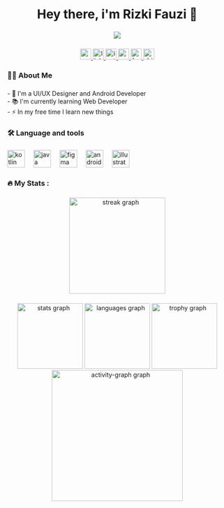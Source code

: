 <h1 align="center">Hey there, i'm Rizki Fauzi 👋</h1>

###

<div align="center">
  <img height="" src="https://i.ibb.co/vmRCDQB/Frame-1.png"  />
</div>

###

<div align="center">
  <a href="rizkifauzi1512@gmail.com" target="_blank">
    <img src="https://img.shields.io/static/v1?message=Gmail&logo=gmail&label=&color=E97000&logoColor=white&labelColor=&style=for-the-badge" height="25" alt="gmail logo"  />
  </a>
  <a href="https://www.linkedin.com/in/rizki-fauzi-746280229/" target="_blank">
    <img src="https://img.shields.io/static/v1?message=LinkedIn&logo=linkedin&label=&color=E97000&logoColor=white&labelColor=&style=for-the-badge" height="25" alt="linkedin logo"  />
  </a>
  <a href="https://www.instagram.com/rizki_fauzi1512/" target="_blank">
    <img src="https://img.shields.io/static/v1?message=Instagram&logo=instagram&label=&color=E97000&logoColor=white&labelColor=&style=for-the-badge" height="25" alt="instagram logo"  />
  </a>
  <a href="https://www.youtube.com/channel/UCEvIsBCvjYir9JyJvFlI1Iw" target="_blank">
    <img src="https://img.shields.io/static/v1?message=Youtube&logo=youtube&label=&color=E97000&logoColor=white&labelColor=&style=for-the-badge" height="25" alt="youtube logo"  />
  </a>
  <a href="https://www.behance.net/rizkifauzi1512" target="_blank">
    <img src="https://img.shields.io/static/v1?message=Behance&logo=behance&label=&color=E97000&logoColor=white&labelColor=&style=for-the-badge" height="25" alt="behance logo"  />
  </a>
  <a href="https://dribbble.com/rizkifauzi1512" target="_blank">
    <img src="https://img.shields.io/static/v1?message=Dribbble&logo=dribbble&label=&color=E97000&logoColor=white&labelColor=&style=for-the-badge" height="25" alt="dribbble logo"  />
  </a>
</div>

###

<h3 align="left">👩‍💻  About Me</h3>

###

<p align="left">- 🔭 I'm a UI/UX Designer and Android Developer<br>- 📚 I'm currently learning Web Developer<br>- ⚡ In my free time I learn new things</p>

###

<h3 align="left">🛠 Language and tools</h3>

###

<div align="left">
  <img src="https://cdn.jsdelivr.net/gh/devicons/devicon/icons/kotlin/kotlin-original.svg" height="40" alt="kotlin logo"  />
  <img width="12" />
  <img src="https://cdn.jsdelivr.net/gh/devicons/devicon/icons/java/java-original.svg" height="40" alt="java logo"  />
  <img width="12" />
  <img src="https://cdn.jsdelivr.net/gh/devicons/devicon/icons/figma/figma-original.svg" height="40" alt="figma logo"  />
  <img width="12" />
  <img src="https://cdn.jsdelivr.net/gh/devicons/devicon/icons/androidstudio/androidstudio-original.svg" height="40" alt="androidstudio logo"  />
  <img width="12" />
  <img src="https://cdn.jsdelivr.net/gh/devicons/devicon/icons/illustrator/illustrator-plain.svg" height="40" alt="illustrator logo"  />
</div>

###

<h3 align="left">🔥   My Stats :</h3>

###

<div align="center">
  <img src="https://streak-stats.demolab.com?user=rizkif15&locale=en&mode=daily&theme=gruvbox_light&hide_border=false&border_radius=5&order=3" height="220" alt="streak graph"  />
</div>

###

<div align="center">
  <img src="https://github-readme-stats.vercel.app/api?username=rizkif15&hide_title=false&hide_rank=false&show_icons=true&include_all_commits=true&count_private=true&disable_animations=false&theme=gruvbox_light&locale=en&hide_border=false&order=1" height="150" alt="stats graph"  />
  <img src="https://github-readme-stats.vercel.app/api/top-langs?username=rizkif15&locale=en&hide_title=false&layout=compact&card_width=320&langs_count=5&theme=gruvbox_light&hide_border=false&order=2" height="150" alt="languages graph"  />
  <img src="https://github-profile-trophy.vercel.app?username=rizkif15&theme=gruvbox&column=-1&row=1&margin-w=8&margin-h=8&no-bg=false&no-frame=false&order=4" height="150" alt="trophy graph"  />
  <img src="https://github-readme-activity-graph.vercel.app/graph?username=rizkif15&radius=16&theme=gruvbox&area=true&order=5" height="300" alt="activity-graph graph"  />
</div>

###
